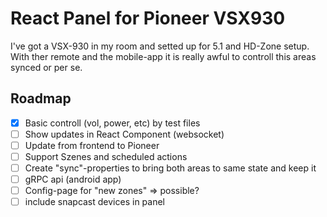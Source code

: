 # React Panel for Pioneer VSX930

I've got a VSX-930 in my room and setted up for 5.1 and HD-Zone setup. With ther remote and the mobile-app it is really awful to controll this areas synced or per se.

## Roadmap
- [x] Basic controll (vol, power, etc) by test files
- [ ] Show updates in React Component (websocket)
- [ ] Update from frontend to Pioneer
- [ ] Support Szenes and scheduled actions
- [ ] Create "sync"-properties to bring both areas to same state and keep it
- [ ] gRPC api (android app)
- [ ] Config-page for "new zones" => possible?
- [ ] include snapcast devices in panel